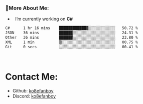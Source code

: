 ### 🧐More About Me:

- &nbsp; I’m currently working on **C#**


<!--START_SECTION:waka-->

```txt
C#      1 hr 16 mins    ████████████▓░░░░░░░░░░░░   50.72 %
JSON    36 mins         ██████░░░░░░░░░░░░░░░░░░░   24.31 %
Other   36 mins         ██████░░░░░░░░░░░░░░░░░░░   23.80 %
XML     1 min           ▒░░░░░░░░░░░░░░░░░░░░░░░░   00.75 %
Git     0 secs          ░░░░░░░░░░░░░░░░░░░░░░░░░   00.41 %
```

<!--END_SECTION:waka-->

  
<br>




# Contact Me:

- Github: [ko8efanboy](https://github.com/ko8efanboy)
- Discord: [ko8efanboy](https://discordapp.com/users/189527265183268876)
